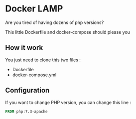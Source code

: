 # Docker LAMP

Are you tired of having dozens of php versions?

This little Dockerfile and docker-compose should please you

## How it work

You just need to clone this two files :

- Dockerfile
- docker-compose.yml

## Configuration

If you want to change PHP version, you can change this line :

```dockerfile
FROM php:7.3-apache
```